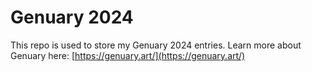 # Genuary 2024

This repo is used to store my Genuary 2024 entries. Learn more about Genuary here: [https://genuary.art/](https://genuary.art/)